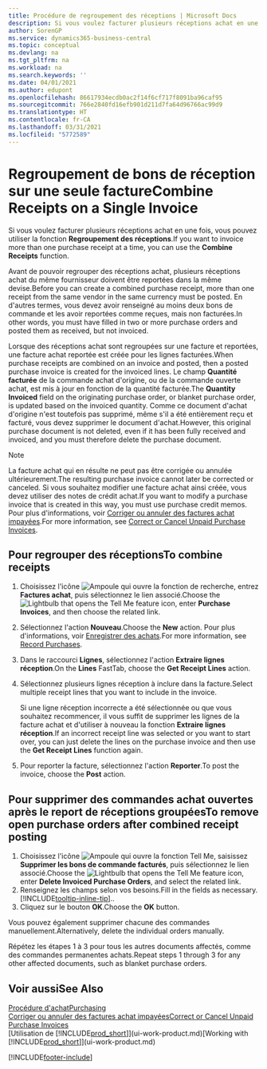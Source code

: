 ```yaml
---
title: Procédure de regroupement des réceptions | Microsoft Docs
description: Si vous voulez facturer plusieurs réceptions achat en une fois, vous pouvez utiliser la fonction Regroupement des réceptions.
author: SorenGP
ms.service: dynamics365-business-central
ms.topic: conceptual
ms.devlang: na
ms.tgt_pltfrm: na
ms.workload: na
ms.search.keywords: ''
ms.date: 04/01/2021
ms.author: edupont
ms.openlocfilehash: 86617934ecdb0ac2f14f6cf717f8091ba96caf95
ms.sourcegitcommit: 766e2840fd16efb901d211d7fa64d96766ac99d9
ms.translationtype: HT
ms.contentlocale: fr-CA
ms.lasthandoff: 03/31/2021
ms.locfileid: "5772589"
---
```

# <a name="combine-receipts-on-a-single-invoice"></a><span data-ttu-id="b186c-103">Regroupement de bons de réception sur une seule facture</span><span class="sxs-lookup"><span data-stu-id="b186c-103">Combine Receipts on a Single Invoice</span></span>

<span data-ttu-id="b186c-104">Si vous voulez facturer plusieurs réceptions achat en une fois, vous pouvez utiliser la fonction **Regroupement des réceptions**.</span><span class="sxs-lookup"><span data-stu-id="b186c-104">If you want to invoice more than one purchase receipt at a time, you can use the **Combine Receipts** function.</span></span>  

<span data-ttu-id="b186c-105">Avant de pouvoir regrouper des réceptions achat, plusieurs réceptions achat du même fournisseur doivent être reportées dans la même devise.</span><span class="sxs-lookup"><span data-stu-id="b186c-105">Before you can create a combined purchase receipt, more than one receipt from the same vendor in the same currency must be posted.</span></span> <span data-ttu-id="b186c-106">En d'autres termes, vous devez avoir renseigné au moins deux bons de commande et les avoir reportées comme reçues, mais non facturées.</span><span class="sxs-lookup"><span data-stu-id="b186c-106">In other words, you must have filled in two or more purchase orders and posted them as received, but not invoiced.</span></span>  

<span data-ttu-id="b186c-107">Lorsque des réceptions achat sont regroupées sur une facture et reportées, une facture achat reportée est créée pour les lignes facturées.</span><span class="sxs-lookup"><span data-stu-id="b186c-107">When purchase receipts are combined on an invoice and posted, then a posted purchase invoice is created for the invoiced lines.</span></span> <span data-ttu-id="b186c-108">Le champ **Quantité facturée** de la commande achat d'origine, ou de la commande ouverte achat, est mis à jour en fonction de la quantité facturée.</span><span class="sxs-lookup"><span data-stu-id="b186c-108">The **Quantity Invoiced** field on the originating purchase order, or blanket purchase order, is updated based on the invoiced quantity.</span></span> <span data-ttu-id="b186c-109">Comme ce document d'achat d'origine n'est toutefois pas supprimé, même s'il a été entièrement reçu et facturé, vous devez supprimer le document d'achat.</span><span class="sxs-lookup"><span data-stu-id="b186c-109">However, this original purchase document is not deleted, even if it has been fully received and invoiced, and you must therefore delete the purchase document.</span></span>  

> [!NOTE]
> <span data-ttu-id="b186c-110">La facture achat qui en résulte ne peut pas être corrigée ou annulée ultérieurement.</span><span class="sxs-lookup"><span data-stu-id="b186c-110">The resulting purchase invoice cannot later be corrected or canceled.</span></span> <span data-ttu-id="b186c-111">Si vous souhaitez modifier une facture achat ainsi créée, vous devez utiliser des notes de crédit achat.</span><span class="sxs-lookup"><span data-stu-id="b186c-111">If you want to modify a purchase invoice that is created in this way, you must use purchase credit memos.</span></span> <span data-ttu-id="b186c-112">Pour plus d'informations, voir [Corriger ou annuler des factures achat impayées](purchasing-how-correct-cancel-unpaid-purchase-invoices.md).</span><span class="sxs-lookup"><span data-stu-id="b186c-112">For more information, see [Correct or Cancel Unpaid Purchase Invoices](purchasing-how-correct-cancel-unpaid-purchase-invoices.md).</span></span>

## <a name="to-combine-receipts"></a><span data-ttu-id="b186c-113">Pour regrouper des réceptions</span><span class="sxs-lookup"><span data-stu-id="b186c-113">To combine receipts</span></span>

1. <span data-ttu-id="b186c-114">Choisissez l'icône ![Ampoule qui ouvre la fonction de recherche](media/ui-search/search_small.png "Dites-moi ce que vous voulez faire"), entrez **Factures achat**, puis sélectionnez le lien associé.</span><span class="sxs-lookup"><span data-stu-id="b186c-114">Choose the ![Lightbulb that opens the Tell Me feature](media/ui-search/search_small.png "Tell me what you want to do") icon, enter **Purchase Invoices**, and then choose the related link.</span></span>  
2. <span data-ttu-id="b186c-115">Sélectionnez l'action **Nouveau**.</span><span class="sxs-lookup"><span data-stu-id="b186c-115">Choose the **New** action.</span></span> <span data-ttu-id="b186c-116">Pour plus d'informations, voir [Enregistrer des achats](purchasing-how-record-purchases.md).</span><span class="sxs-lookup"><span data-stu-id="b186c-116">For more information, see [Record Purchases](purchasing-how-record-purchases.md).</span></span>  
3. <span data-ttu-id="b186c-117">Dans le raccourci **Lignes**, sélectionnez l'action **Extraire lignes réception**.</span><span class="sxs-lookup"><span data-stu-id="b186c-117">On the **Lines** FastTab, choose the **Get Receipt Lines** action.</span></span>  
4. <span data-ttu-id="b186c-118">Sélectionnez plusieurs lignes réception à inclure dans la facture.</span><span class="sxs-lookup"><span data-stu-id="b186c-118">Select multiple receipt lines that you want to include in the invoice.</span></span>  

    <span data-ttu-id="b186c-119">Si une ligne réception incorrecte a été sélectionnée ou que vous souhaitez recommencer, il vous suffit de supprimer les lignes de la facture achat et d'utiliser à nouveau la fonction **Extraire lignes réception**.</span><span class="sxs-lookup"><span data-stu-id="b186c-119">If an incorrect receipt line was selected or you want to start over, you can just delete the lines on the purchase invoice and then use the **Get Receipt Lines** function again.</span></span>  
5. <span data-ttu-id="b186c-120">Pour reporter la facture, sélectionnez l'action **Reporter**.</span><span class="sxs-lookup"><span data-stu-id="b186c-120">To post the invoice, choose the **Post** action.</span></span>  

## <a name="to-remove-open-purchase-orders-after-combined-receipt-posting"></a><span data-ttu-id="b186c-121">Pour supprimer des commandes achat ouvertes après le report de réceptions groupées</span><span class="sxs-lookup"><span data-stu-id="b186c-121">To remove open purchase orders after combined receipt posting</span></span>

1. <span data-ttu-id="b186c-122">Choisissez l'icône ![Ampoule qui ouvre la fonction Tell Me](media/ui-search/search_small.png "Dites-moi ce que vous voulez faire"), saisissez **Supprimer les bons de commande facturés**, puis sélectionnez le lien associé.</span><span class="sxs-lookup"><span data-stu-id="b186c-122">Choose the ![Lightbulb that opens the Tell Me feature](media/ui-search/search_small.png "Tell me what you want to do") icon, enter **Delete Invoiced Purchase Orders**, and select the related link.</span></span>  
2. <span data-ttu-id="b186c-123">Renseignez les champs selon vos besoins.</span><span class="sxs-lookup"><span data-stu-id="b186c-123">Fill in the fields as necessary.</span></span> [!INCLUDE[tooltip-inline-tip](includes/tooltip-inline-tip_md.md)]<span data-ttu-id="b186c-124">.</span><span class="sxs-lookup"><span data-stu-id="b186c-124">.</span></span>
3. <span data-ttu-id="b186c-125">Cliquez sur le bouton **OK**.</span><span class="sxs-lookup"><span data-stu-id="b186c-125">Choose the **OK** button.</span></span>  

<span data-ttu-id="b186c-126">Vous pouvez également supprimer chacune des commandes manuellement.</span><span class="sxs-lookup"><span data-stu-id="b186c-126">Alternatively, delete the individual orders manually.</span></span>

<span data-ttu-id="b186c-127">Répétez les étapes 1 à 3 pour tous les autres documents affectés, comme des commandes permanentes achats.</span><span class="sxs-lookup"><span data-stu-id="b186c-127">Repeat steps 1 through 3 for any other affected documents, such as blanket purchase orders.</span></span>

## <a name="see-also"></a><span data-ttu-id="b186c-128">Voir aussi</span><span class="sxs-lookup"><span data-stu-id="b186c-128">See Also</span></span>

[<span data-ttu-id="b186c-129">Procédure d'achat</span><span class="sxs-lookup"><span data-stu-id="b186c-129">Purchasing</span></span>](purchasing-manage-purchasing.md)  
[<span data-ttu-id="b186c-130">Corriger ou annuler des factures achat impayées</span><span class="sxs-lookup"><span data-stu-id="b186c-130">Correct or Cancel Unpaid Purchase Invoices</span></span>](purchasing-how-correct-cancel-unpaid-purchase-invoices.md)  
<span data-ttu-id="b186c-131">[Utilisation de [!INCLUDE[prod_short](includes/prod_short.md)]](ui-work-product.md)</span><span class="sxs-lookup"><span data-stu-id="b186c-131">[Working with [!INCLUDE[prod_short](includes/prod_short.md)]](ui-work-product.md)</span></span>  


[!INCLUDE[footer-include](includes/footer-banner.md)]